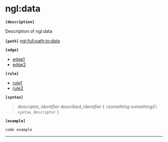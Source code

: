 # ngl:data
__`[description]`__

Description of ngl:data

__`[path]`__ [ngl:full:path:to:data](#path)

__`[edge]`__

- [edge1](#edge1)
- [edge2](#edge2)

__`[rule]`__

- [rule1](#rule1)
- [rule2](#rule2)

__`[syntax]`__

>_descriptor_identifier_ _described_identifier_
{
     `(`_something_ _something2_`)` `syntax_descriptor`
}

__`[example]`__

```
code example
```
---------------------------------------